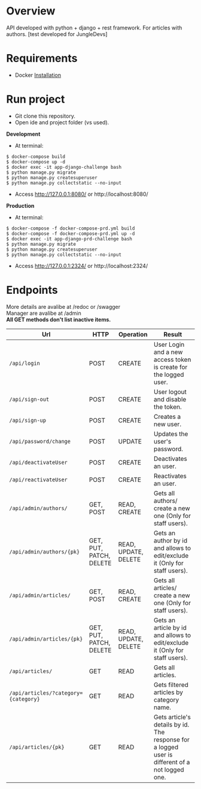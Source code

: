 # Overview
API developed with python + django + rest framework. For articles with authors. [test developed for JungleDevs]

# Requirements

* Docker [Installation](https://docs.docker.com/get-docker/ "Installation")

# Run project
* Git clone this repository.
* Open ide and project folder (vs used).

**Development**
* At terminal: <br>
 ```
 $ docker-compose build
 $ docker-compose up -d
 $ docker exec -it app-django-challenge bash
 $ python manage.py migrate
 $ python manage.py createsuperuser
 $ python manage.py collectstatic --no-input
 ```
* Access http://127.0.0.1:8080/ or http://localhost:8080/

**Production**
* At terminal: <br>
 ```
 $ docker-compose -f docker-compose-prd.yml build
 $ docker-compose -f docker-compose-prd.yml up -d
 $ docker exec -it app-django-prd-challenge bash
 $ python manage.py migrate
 $ python manage.py createsuperuser
 $ python manage.py collectstatic --no-input
 ```
* Access http://127.0.0.1:2324/ or http://localhost:2324/

# Endpoints
More details are avalibe at /redoc or /swagger <br>
Manager are avalibe at /admin
<br>
 **All GET methods don't list inactive items.**

Url | HTTP | Operation | Result
-- | -- |-- |--
`/api/login` | POST | CREATE | User Login and a new access token is create for the logged user.
`/api/sign-out` | POST | CREATE | User logout and disable the token.
`/api/sign-up` | POST | CREATE | Creates a new user.
`/api/password/change`| POST | UPDATE | Updates the user's password.
`/api/deactivateUser` | POST | CREATE | Deactivates an user.
`/api/reactivateUser` | POST | CREATE | Reactivates an user.
`/api/admin/authors/`| GET, POST | READ, CREATE | Gets all authors/ create a new one (Only for staff users).
`/api/admin/authors/{pk}`| GET, PUT, PATCH, DELETE | READ, UPDATE, DELETE | Gets an author by id and allows to edit/exclude it (Only for staff users).
`/api/admin/articles/`| GET, POST | READ, CREATE | Gets all articles/ create a new one (Only for staff users).
`/api/admin/articles/{pk}`| GET, PUT, PATCH, DELETE | READ, UPDATE, DELETE | Gets an article by id and allows to edit/exclude it (Only for staff users).
`/api/articles/`| GET | READ | Gets all articles.
`/api/articles/?category={category}`| GET | READ | Gets filtered articles by category name.
`/api/articles/{pk}`| GET | READ | Gets article's details by id. The response for a logged user is different of a not logged one.
